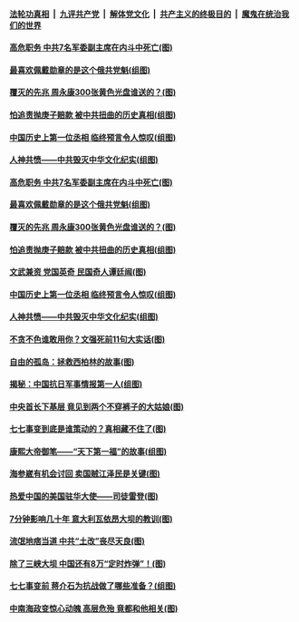 

####  [法轮功真相](../../../../basic/blob/master/README.md?t=07092202) &nbsp;|&nbsp; [九评共产党](../../../../9ping.md/blob/master/README.md?t=07092202) &nbsp;|&nbsp; [解体党文化](../../../../jtdwh.md/blob/master/README.md?t=07092202)  &nbsp;|&nbsp; [共产主义的终极目的](../../../../gczydzjmd.md/blob/master/README.md?t=07092202) &nbsp;|&nbsp; [魔鬼在统治我们的世界](../../../../mgztzwmdsj.md/blob/master/README.md?t=07092202) 

#### [高危职务 中共7名军委副主席在内斗中死亡(图)](../pages/p6/937966.md?t=07092202) 

#### [最喜欢佩戴勋章的是这个俄共党魁(组图)](../pages/p6/938666.md?t=07092202) 

#### [覆灭的先兆 周永康300张黄色光盘谁送的？(图)](../pages/p6/938537.md?t=07092202) 

#### [怕追责抛庚子赔款 被中共扭曲的历史真相(组图)](../pages/p6/938779.md?t=07092202) 

#### [中国历史上第一位丞相 临终预言令人惊叹(组图)](../pages/p6/938665.md?t=07092202) 

#### [人神共愤——中共毁灭中华文化纪实(组图)](../pages/p6/938791.md?t=07092202) 

#### [高危职务 中共7名军委副主席在内斗中死亡(图)](../pages/p6/937966.md?t=07092202) 

#### [最喜欢佩戴勋章的是这个俄共党魁(组图)](../pages/p6/938666.md?t=07092202) 

#### [覆灭的先兆 周永康300张黄色光盘谁送的？(图)](../pages/p6/938537.md?t=07092202) 

#### [怕追责抛庚子赔款 被中共扭曲的历史真相(组图)](../pages/p6/938779.md?t=07092202) 

#### [文武兼资 党国英奇 民国奇人谭廷闿(图)](../pages/p6/938512.md?t=07092202) 

#### [中国历史上第一位丞相 临终预言令人惊叹(组图)](../pages/p6/938665.md?t=07092202) 

#### [人神共愤——中共毁灭中华文化纪实(组图)](../pages/p6/938791.md?t=07092202) 

#### [不贪不色谁敢用你？文强死前11句大实话(图)](../pages/p6/938533.md?t=07092202) 

#### [自由的孤岛：拯救西柏林的故事(图)](../pages/p6/938683.md?t=07092202) 

#### [揭秘：中国抗日军事情报第一人(组图)](../pages/p6/938662.md?t=07092202) 

#### [中央首长下基层 竟见到两个不穿裤子的大姑娘(图)](../pages/p6/937961.md?t=07092202) 

#### [七七事变到底是谁策动的？真相藏不住了(图)](../pages/p6/918522.md?t=07092202) 

#### [康熙大帝御笔——“天下第一福”的故事(组图)](../pages/p6/938350.md?t=07092202) 

#### [海参崴有机会讨回 卖国贼江泽民是关键(图)](../pages/p6/938782.md?t=07092202) 

#### [热爱中国的美国驻华大使——司徒雷登(图)](../pages/p6/934961.md?t=07092202) 

#### [7分钟影响几十年 意大利瓦依昂大坝的教训(图)](../pages/p6/937542.md?t=07092202) 

#### [流氓地痞当道 中共“土改”丧尽天良(图)](../pages/p6/937896.md?t=07092202) 

#### [除了三峡大坝 中国还有8万“定时炸弹”！(图)](../pages/p6/937540.md?t=07092202) 

#### [七七事变前 蒋介石为抗战做了哪些准备？(组图)](../pages/p6/938219.md?t=07092202) 

#### [中南海政变惊心动魄 高层危殆 竟都和他相关(图)](../pages/p6/937814.md?t=07092202) 

